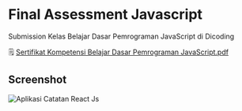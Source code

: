 # Final Assessment Javascript

Submission Kelas Belajar Dasar Pemrograman JavaScript di Dicoding

🗒️ [Sertifikat Kompetensi Belajar Dasar Pemrograman JavaScript.pdf](https://www.dicoding.com/certificates/0LZ06VKONZ65)

## Screenshot

![Aplikasi Catatan React Js](https://i.ibb.co.com/QQbrcrW/popop-2.png)
